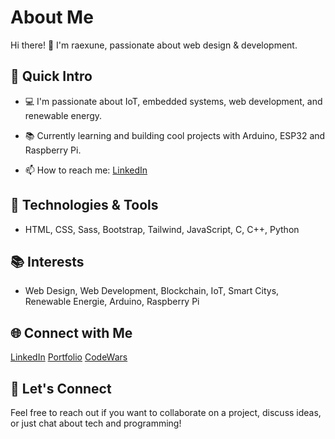 # About Me

Hi there! 👋 I'm raexune, passionate about web design & development.

## 🚀 Quick Intro
  
- 💻 I'm passionate about IoT, embedded systems, web development, and renewable energy.  
- 📚 Currently learning and building cool projects with Arduino, ESP32 and Raspberry Pi.

- 📫 How to reach me: [LinkedIn](https://www.linkedin.com/in/ramona-fuchs/)

## 🔧 Technologies & Tools

- HTML, CSS, Sass, Bootstrap, Tailwind, JavaScript, C, C++, Python

## 📚 Interests

- Web Design, Web Development, Blockchain, IoT, Smart Citys, Renewable Energie, Arduino, Raspberry Pi

## 🌐 Connect with Me
                    
  [LinkedIn](https://www.linkedin.com/in/ramona-fuchs/)
  [Portfolio](https://portfolio-a64586.webflow.io/)
  [CodeWars](https://www.codewars.com/users/raexune)
    

## 🤝 Let's Connect

Feel free to reach out if you want to collaborate on a project, discuss ideas, or just chat about tech and programming!

